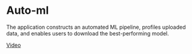 # Auto-ml
The application constructs an automated ML pipeline, profiles uploaded data, and enables users to download the best-performing model.

[Video](https://github.com/doyinsolamiolaoye/Auto-ml/blob/main/sample.mp4)
